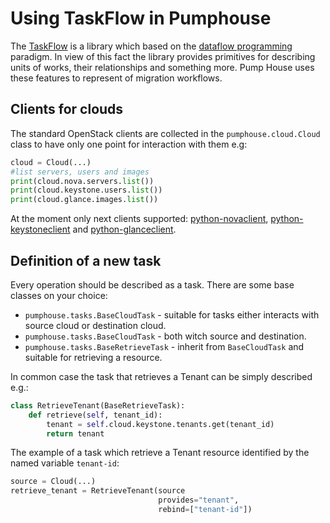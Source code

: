 # Using TaskFlow in Pumphouse

The [TaskFlow](https://wiki.openstack.org/wiki/TaskFlow) is a library which
based on the
[dataflow programming](http://en.wikipedia.org/wiki/Dataflow_programming)
paradigm. In view of this fact the library provides primitives for describing
units of works, their relationships and something more. Pump House uses these
features to represent of migration workflows.


## Clients for clouds

The standard OpenStack clients are collected in the `pumphouse.cloud.Cloud`
class to have only one point for interaction with them e.g:

```python
cloud = Cloud(...)
#list servers, users and images
print(cloud.nova.servers.list())
print(cloud.keystone.users.list())
print(cloud.glance.images.list())
```

At the moment only next clients supported:
[python-novaclient](https://github.com/openstack/python-novaclient),
[python-keystoneclient](https://github.com/openstack/python-keystoneclient) and
[python-glanceclient](https://github.com/openstack/python-glanceclient).


## Definition of a new task

Every operation should be described as a task. There are some base classes on
your choice:

* `pumphouse.tasks.BaseCloudTask` - suitable for tasks either interacts with
source cloud or destination cloud.
* `pumphouse.tasks.BaseCloudTask` - both witch source and destination.
* `pumphouse.tasks.BaseRetrieveTask` - inherit from `BaseCloudTask` and
suitable for retrieving a resource.

In common case the task that retrieves a Tenant can be simply described e.g.:

```python
class RetrieveTenant(BaseRetrieveTask):
    def retrieve(self, tenant_id):
        tenant = self.cloud.keystone.tenants.get(tenant_id)
        return tenant
```

The example of a task which retrieve a Tenant resource identified by the named
variable `tenant-id`:

```python
source = Cloud(...)
retrieve_tenant = RetrieveTenant(source
                                 provides="tenant",
                                 rebind=["tenant-id"])
```
